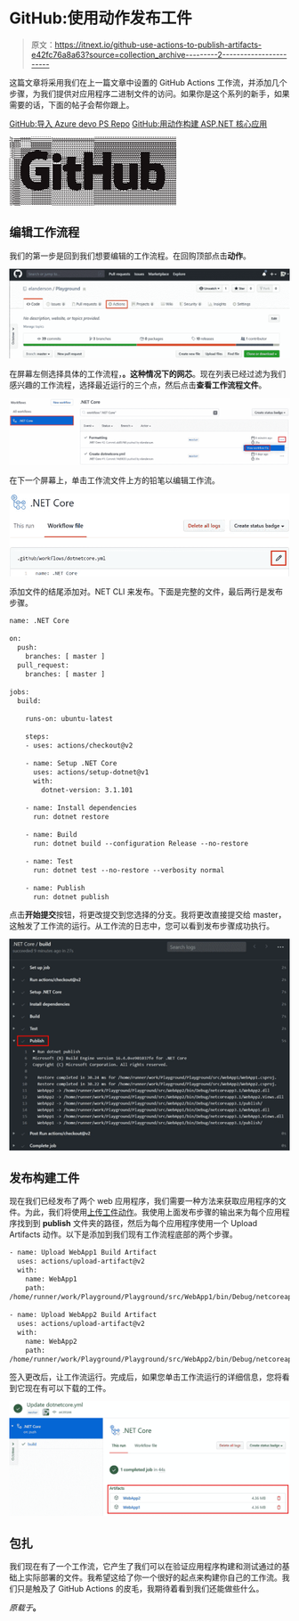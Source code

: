 # GitHub:使用动作发布工件

> 原文：<https://itnext.io/github-use-actions-to-publish-artifacts-e42fc76a8a63?source=collection_archive---------2----------------------->

这篇文章将采用我们在上一篇文章中设置的 GitHub Actions 工作流，并添加几个步骤，为我们提供对应用程序二进制文件的访问。如果你是这个系列的新手，如果需要的话，下面的帖子会帮你跟上。

[GitHub:导入 Azure devo PS Repo](https://elanderson.net/2020/06/github-import-an-azure-devops-repo/)
[GitHub:用动作构建 ASP.NET 核心应用](https://elanderson.net/2020/06/github-use-actions-to-build-asp-net-core-application/)

![](img/d9c320b7de6ab32b818a5be12d247461.png)

## 编辑工作流程

我们的第一步是回到我们想要编辑的工作流程。在回购顶部点击**动作**。

![](img/422136f9518cc312b69c7f5524cd5a61.png)

在屏幕左侧选择具体的工作流程，**。这种情况下的网芯**。现在列表已经过滤为我们感兴趣的工作流程，选择最近运行的三个点，然后点击**查看工作流程文件**。

![](img/ca5ebd4216c8b67d75a97cab1e8f150b.png)

在下一个屏幕上，单击工作流文件上方的铅笔以编辑工作流。

![](img/2ccffd338314e7357f23075b23a6cd1a.png)

添加文件的结尾添加对。NET CLI 来发布。下面是完整的文件，最后两行是发布步骤。

```
name: .NET Core

on:
  push:
    branches: [ master ]
  pull_request:
    branches: [ master ]

jobs:
  build:

    runs-on: ubuntu-latest

    steps:
    - uses: actions/checkout@v2

    - name: Setup .NET Core
      uses: actions/setup-dotnet@v1
      with:
        dotnet-version: 3.1.101

    - name: Install dependencies
      run: dotnet restore

    - name: Build
      run: dotnet build --configuration Release --no-restore

    - name: Test
      run: dotnet test --no-restore --verbosity normal

    - name: Publish
      run: dotnet publish
```

点击**开始提交**按钮，将更改提交到您选择的分支。我将更改直接提交给 master，这触发了工作流的运行。从工作流的日志中，您可以看到发布步骤成功执行。

![](img/7c4377465905a456879a0a5d4c333bdb.png)

## 发布构建工件

现在我们已经发布了两个 web 应用程序，我们需要一种方法来获取应用程序的文件。为此，我们将使用[上传工件动作](https://github.com/marketplace/actions/upload-a-build-artifact)。我使用上面发布步骤的输出来为每个应用程序找到到 **publish** 文件夹的路径，然后为每个应用程序使用一个 Upload Artifacts 动作。以下是添加到我们现有工作流程底部的两个步骤。

```
- name: Upload WebApp1 Build Artifact
  uses: actions/upload-artifact@v2
  with:
    name: WebApp1
    path: /home/runner/work/Playground/Playground/src/WebApp1/bin/Debug/netcoreapp3.1/publish/

- name: Upload WebApp2 Build Artifact
  uses: actions/upload-artifact@v2
  with:
    name: WebApp2
    path: /home/runner/work/Playground/Playground/src/WebApp2/bin/Debug/netcoreapp3.1/publish/
```

签入更改后，让工作流运行。完成后，如果您单击工作流运行的详细信息，您将看到它现在有可以下载的工件。

![](img/0e3ce9cb89f69614a19bc9adaa04e68f.png)

## 包扎

我们现在有了一个工作流，它产生了我们可以在验证应用程序构建和测试通过的基础上实际部署的文件。我希望这给了你一个很好的起点来构建你自己的工作流。我们只是触及了 GitHub Actions 的皮毛，我期待着看到我们还能做些什么。

*原载于*[](https://elanderson.net/2020/06/github-use-actions-to-publish-artifacts/)**。**
